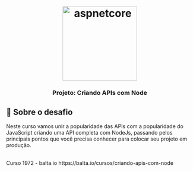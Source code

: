 <h1 align="center">
    <img alt="aspnetcore" src="https://www.opus-software.com.br/wp-content/uploads/2018/09/nodejs.jpg" width="200px" />
</h1>

<h3 align="center">
  Projeto: Criando APIs com Node
</h3>

## :rocket: Sobre o desafio

Neste curso vamos unir a popularidade das APIs com a popularidade do JavaScript criando uma API completa com NodeJs, passando pelos principais pontos que você precisa conhecer para colocar seu projeto em produção. 
 
 <br/>
 Curso 1972 - balta.io 
https://balta.io/cursos/criando-apis-com-node
